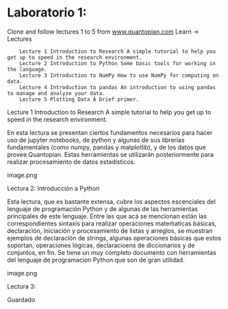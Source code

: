 # Laboratorio 1:
Clone and follow  lectures 1 to 5 from www.quantopian.com  Learn -> Lectures

        Lecture 1 Introduction to Research A simple tutorial to help you get up to speed in the research environment. 
        Lecture 2 Introduction to Python Some basic tools for working in the language. 
        Lecture 3 Introduction to NumPy How to use NumPy for computing on data. 
        Lecture 4 Introduction to pandas An introduction to using pandas to manage and analyze your data. 
        Lecture 5 Plotting Data A brief primer.    

Lecture 1 Introduction to Research A simple tutorial to help you get up to speed in the research environment. 

En esta lectura se presentan ciertos fundamentos necesarios para hacer uso de jupyter notebooks, de python y algunas de sus 
librerías fundamentales (como numpy, pandas y matplotlib), y de los datos que provee Quantopian. Estas herramientas se utilizarán 
posteriormente para realizar procesamiento de datos estadísticos.


image.png

Lectura 2: Introducción a Python

Esta lectura, que es bastante extensa, cubre los aspectos escenciales del lenguaje de programación Python y de algunas de las 
herramientas principales de este lenguaje. Entre las que acá se mencionan están las correspondientes sintaxis para realizar 
operaciones mateḿaticas básicas, declaración, iniciación y procesamiento de listas y arreglos, 
se muestran ejemplos 
de declaración de strings, algunas operaciones 
básicas que estos soportan, operaciones lógicas, declaracioens de diccionarios y de conjuntos, en fin. Se tiene un muy completo 
documento con herramientas del lenguaje de programacion Python que son de gran utilidad.


image.png

Lectura 3:
	
Guardado
	
